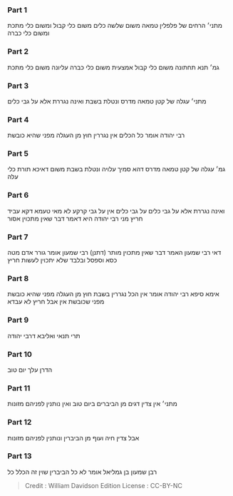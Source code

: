 
### Part 1
מתני׳ הרחים של פלפלין טמאה משום שלשה כלים משום כלי קבול ומשום כלי מתכת ומשום כלי כברה 

### Part 2
גמ׳ תנא תחתונה משום כלי קבול אמצעית משום כלי כברה עליונה משום כלי מתכת 

### Part 3
מתני׳ עגלה של קטן טמאה מדרס ונטלת בשבת ואינה נגררת אלא על גבי כלים 

### Part 4
רבי יהודה אומר כל הכלים אין נגררין חוץ מן העגלה מפני שהיא כובשת

### Part 5
גמ׳ עגלה של קטן טמאה מדרס דהא סמיך עלויה ונטלת בשבת משום דאיכא תורת כלי עלה 

### Part 6
ואינה נגררת אלא על גבי כלים על גבי כלים אין על גבי קרקע לא מאי טעמא דקא עביד חריץ מני רבי יהודה היא דאמר דבר שאין מתכוין אסור 

### Part 7
דאי רבי שמעון האמר דבר שאין מתכוין מותר (דתנן) רבי שמעון אומר גורר אדם מטה כסא וספסל ובלבד שלא יתכוין לעשות חריץ 

### Part 8
אימא סיפא רבי יהודה אומר אין הכל נגררין בשבת חוץ מן העגלה מפני שהיא כובשת מפני שכובשת אין אבל חריץ לא עבדא 

### Part 9
תרי תנאי ואליבא דרבי יהודה 

### Part 10
הדרן עלך יום טוב

### Part 11
מתני׳ אין צדין דגים מן הביברים ביום טוב ואין נותנין לפניהם מזונות 

### Part 12
אבל צדין חיה ועוף מן הביברין ונותנין לפניהם מזונות 

### Part 13
רבן שמעון בן גמליאל אומר לא כל הביברין שוין זה הכלל כל

>Credit : William Davidson Edition
>License : CC-BY-NC